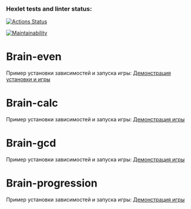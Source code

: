 ### Hexlet tests and linter status:
[![Actions Status](https://github.com/Beleg313/php-project-45/actions/workflows/hexlet-check.yml/badge.svg)](https://github.com/Beleg313/php-project-45/actions)

[![Maintainability](https://api.codeclimate.com/v1/badges/46da06c296897eb7b1eb/maintainability)](https://codeclimate.com/github/Beleg313/php-project-45/maintainability)

# Brain-even

Пример установки зависимостей и запуска игры:
[Демонстрация установки и игры](https://asciinema.org/a/GfqjOPUqX4ux4TtBIYbZMloqC)

# Brain-calc

Пример установки зависимостей и запуска игры:
[Демонстрация игры](https://asciinema.org/a/RjKztWH4atkCSVqXyiagMBiQq)

# Brain-gcd

Пример установки зависимостей и запуска игры:
[Демонстрация игры](https://asciinema.org/a/ijSi7ihOL8NlU4OkdlnT9sD76)

# Brain-progression

Пример установки зависимостей и запуска игры:
[Демонстрация игры](https://asciinema.org/a/J65hV661gQFEcGWMV58fNsUl3)
